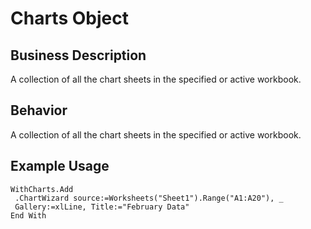 # Charts Object

## Business Description
A collection of all the chart sheets in the specified or active workbook.

## Behavior
A collection of all the chart sheets in the specified or active workbook.

## Example Usage
```vba
WithCharts.Add 
 .ChartWizard source:=Worksheets("Sheet1").Range("A1:A20"), _ 
 Gallery:=xlLine, Title:="February Data" 
End With
```